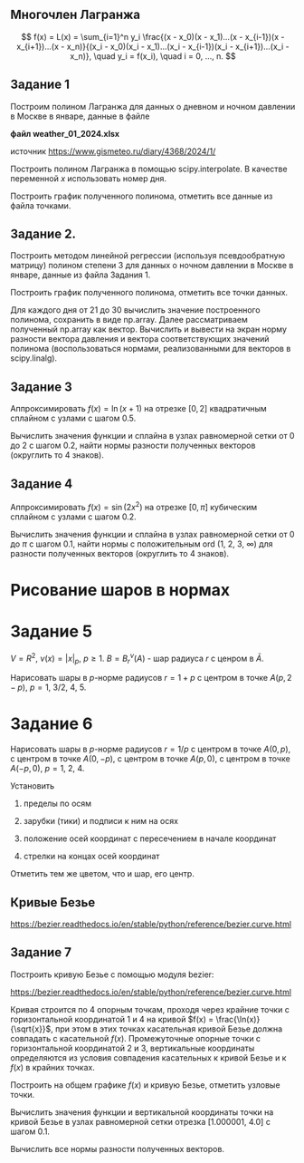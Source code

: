 ## Многочлен Лагранжа
$$
f(x) = L(x) = \sum_{i=1}^n y_i
\frac{(x - x_0)(x - x_1)...(x - x_{i-1})(x - x_{i+1})...(x - x_n)}{(x_i - x_0)(x_i - x_1)...(x_i - x_{i-1})(x_i - x_{i+1})...(x_i - x_n)},
\quad y_i = f(x_i), \quad i = 0, ..., n.
$$
## Задание 1
Построим полином Лагранжа для данных о дневном и ночном давлении в Москве в январе, данные в файле

**файл weather_01_2024.xlsx**

источник https://www.gismeteo.ru/diary/4368/2024/1/

Построить полином Лагранжа в помощью
scipy.interpolate. В качестве переменной $x$ использовать номер дня.

Построить график полученного полинома, отметить все данные из файла точками.

## Задание 2.
Построить методом линейной регрессии (используя псевдообратную матрицу) полином cтепени 3 для данных   о ночном давлении в Москве в январе, данные из файла Задания 1.

Построить график полученного полинома, отметить все точки данных.

Для каждого дня от 21 до 30 вычислить значение построенного полинома, сохранить в виде np.array. Далее рассматриваем полученный np.array как вектор.
Вычислить и вывести на экран норму разности вектора давления и вектора соответствующих значений полинома (воспользоваться нормами, реализованными для векторов в scipy.linalg).

## Задание 3
Аппроксимировать $f(x) = \ln(x + 1)$ на отрезке $[0, 2]$ квадратичным сплайном с узлами с шагом 0.5.

Вычислить значения функции и сплайна в узлах равномерной сетки  от 0 до 2 с шагом 0.2, найти нормы разности полученных векторов (округлить то 4 знаков).

## Задание 4
Аппроксимировать $f(x) = \sin(2x^2)$ на отрезке $[0, \pi]$ кубическим сплайном с узлами с шагом 0.2.

Вычислить значения функции и сплайна в узлах равномерной сетки  от 0 до $\pi$ с шагом 0.1, найти нормы с положительным ord (1, 2, 3, $\infty$) для разности полученных векторов (округлить то 4 знаков).

# Рисование шаров в нормах
# Задание 5
$V = R^2$, $\nu(x)=|x|_p$, $p \ge 1$.
$B = B_r^\nu(A)$ - шар радиуса $r$ с ценром в $\bar A$.

Нарисовать шары в $p$-норме радиусов $r = 1 + p$ с центром в точке $A(p, 2 - p)$, $p = 1$, $3/2$, $4$, $5$.

# Задание 6
Нарисовать шары в $p$-норме радиусов $r = 1/p$ с центром в точке $A(0, p)$, с центром в точке $A(0, -p)$, с центром в точке $A(p, 0)$, с центром в точке $A(-p, 0)$, $p = 1$, $2$, $4$.

Установить

1) пределы по осям

2) зарубки (тики) и подписи к ним на осях

3) положение осей координат с пересечением в начале координат

4) стрелки на концах осей координат

Отметить тем же цветом, что и шар, его центр.

## Кривые Безье

https://bezier.readthedocs.io/en/stable/python/reference/bezier.curve.html

## Задание 7
Построить кривую Безье с помощью модуля bezier:

https://bezier.readthedocs.io/en/stable/python/reference/bezier.curve.html

Кривая строится по 4 опорным точкам, проходя через крайние точки с горизонтальной координатой 1 и 4 на кривой $f(x) = \frac{\ln(x)}{\sqrt{x}}$, при этом в этих точках касательная кривой Безье должна совпадать с касательной $f(x)$. Промежуточные опорные точки с горизонтальной координатой 2 и 3, вертикальные координаты определяются из условия совпадения касательных к кривой Безье  и к $f(x)$ в крайних точках.

Построить на общем графике $f(x)$ и кривую Безье, отметить узловые точки.

Вычислить значения функции и вертикальной координаты точки на кривой Безье в узлах равномерной сетки отрезка [1.000001, 4.0] с шагом 0.1.

Вычислить все нормы разности полученных векторов.